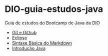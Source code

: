 # DIO-guia-estudos-java
Guia de estudos do Bootcamp de Java da DIO

- [Git e Github](git-github/README.md)
- [Eclipse](eclipse/README.md)
- [Sintaxe Básica do Markdown](https://www.markdownguide.org/basic-syntax/)
- [Introdução Java](introducao-java/README.md)
